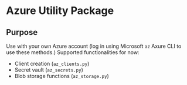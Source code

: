 # Azure Utility Package
## Purpose
Use with your own Azure account (log in using Microsoft `az` Axure CLI to use these methods.) Supported functionalities for now:
- Client creation (`az_clients.py`)
- Secret vault (`az_secrets.py`)
- Blob storage functions (`az_storage.py`)